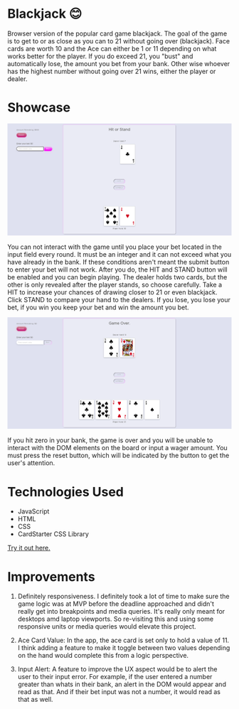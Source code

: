 # Blackjack 😊
Browser version of the popular card game blackjack. The goal of the game is to get to or as close as you can to 21 without going over (blackjack).
Face cards are worth 10 and the Ace can either be 1 or 11 depending on what works better for the player. If you do exceed 21, you "bust" and automatically lose, 
the amount you bet from your bank. Other wise whoever has the highest number without going over 21 wins, 
either the player or dealer.

# Showcase

![Intro Screen](/assets/images/intro.png?raw=true "Optional Title")

You can not interact with the game until you place your bet located in the input field every round. 
It must be an integer and it can not exceed what you have already in the bank. If these conditions aren't meant
the submit button to enter your bet will not work. After you do, the HIT and STAND button will be enabled and you can
begin playing. The dealer holds two cards, but the other is only revealed after the player stands, so choose carefully.
Take a HIT to increase your chances of drawing closer to 21 or even blackjack. Click STAND to compare your hand to the dealers.
If you lose, you lose your bet, if you win you keep your bet and win the amount you bet.

![Outro Screen](/assets/images/game-over.png?raw=true "Optional Title")

If you hit zero in your bank, the game is over and you will be unable to interact with the DOM elements
on the board or input a wager amount. You must press the reset button, which will be indicated by the button
to get the user's attention.

# Technologies Used
- JavaScript
- HTML
- CSS
- CardStarter CSS Library

[Try it out here.](https://jcameren.github.io/sei-project-1/)

# Improvements

1. Definitely responsiveness. I definitely took a lot of time to make sure the game logic was at MVP before the deadline approached and didn't really
get into breakpoints and media queries. It's really only meant for desktops amd laptop viewports. So re-visiting this and using some responsive
units or media queries would elevate this project.

2. Ace Card Value: In the app, the ace card is set only to hold a value of 11. I think adding a feature to make it toggle between two values depending on the hand
would complete this from a logic perspective.

3. Input Alert: A feature to improve the UX aspect would be to alert the user to their input error. For example, if the user entered a number greater
than whats in their bank, an alert in the DOM would appear and read as that. And if their bet input was not a number, it would read as that as well.
